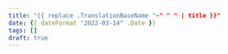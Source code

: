 ```yaml
---
title: "{{ replace .TranslationBaseName "-" " " | title }}"
date: {{ dateFormat "2022-03-14" .Date }}
tags: []
draft: true
---
```

